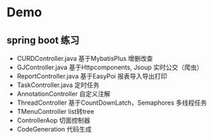 # Demo

## spring boot 练习
* CURDController.java   基于MybatisPlus 增删改查
* GJController.java     基于Httpcomponents, Jsoup 实时公交（爬虫）
* ReportController.java 基于EasyPoi 报表导入导出打印
* TaskController.java   定时任务
* AnnotationController  自定义注解
* ThreadController      基于CountDownLatch，Semaphores 多线程任务
* TMenuController       list转tree 
* ControllerAop         切面控制器
* CodeGeneration        代码生成